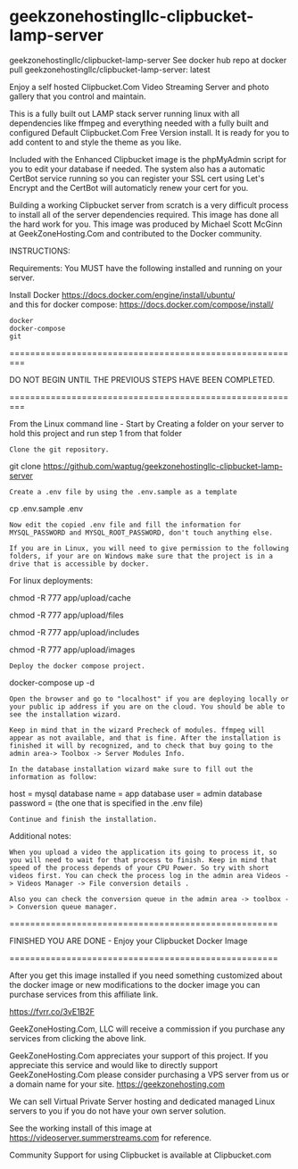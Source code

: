 # geekzonehostingllc-clipbucket-lamp-server
geekzonehostingllc/clipbucket-lamp-server
See docker hub repo at docker pull geekzonehostingllc/clipbucket-lamp-server: latest

Enjoy a self hosted Clipbucket.Com Video Streaming Server and photo gallery that you control and maintain.

This is a fully built out LAMP stack server running linux with all dependencies like ffmpeg and everything needed with a fully built and configured Default Clipbucket.Com Free Version install. It is ready for you to add content to and style the theme as you like.

Included with the Enhanced Clipbucket image is the phpMyAdmin script for you to edit your database if needed. The system also has a automatic CertBot service running so you can register your SSL cert using Let's Encrypt and the CertBot will automaticly renew your cert for you.

Building a working Clipbucket server from scratch is a very difficult process to install all of the server dependencies required. This image has done all the hard work for you. This image was produced by Michael Scott McGinn at GeekZoneHosting.Com and contributed to the Docker community.

INSTRUCTIONS:

Requirements: You MUST have the following installed and running on your server.

Install Docker https://docs.docker.com/engine/install/ubuntu/     
and this for docker compose:  https://docs.docker.com/compose/install/

    docker
    docker-compose
    git

=========================================================

DO NOT BEGIN UNTIL THE PREVIOUS STEPS HAVE BEEN COMPLETED.

=========================================================

From the Linux command line - Start by Creating a folder on your server to hold this project and run step 1 from that folder

    Clone the git repository.

git clone https://github.com/waptug/geekzonehostingllc-clipbucket-lamp-server

    Create a .env file by using the .env.sample as a template

cp .env.sample .env

    Now edit the copied .env file and fill the information for MYSQL_PASSWORD and MYSQL_ROOT_PASSWORD, don't touch anything else.

    If you are in Linux, you will need to give permission to the following folders, if your are on Windows make sure that the project is in a drive that is accessible by docker.

For linux deployments:

chmod -R 777 app/upload/cache

chmod -R 777 app/upload/files

chmod -R 777 app/upload/includes

chmod -R 777 app/upload/images

    Deploy the docker compose project.

docker-compose up -d

    Open the browser and go to "localhost" if you are deploying locally or your public ip address if you are on the cloud. You should be able to see the installation wizard.

    Keep in mind that in the wizard Precheck of modules. ffmpeg will appear as not available, and that is fine. After the installation is finished it will by recognized, and to check that buy going to the admin area-> Toolbox -> Server Modules Info.

    In the database installation wizard make sure to fill out the information as follow:

host = mysql database name = app database user = admin database password = (the one that is specified in the .env file)

    Continue and finish the installation.

Additional notes:

    When you upload a video the application its going to process it, so you will need to wait for that process to finish. Keep in mind that speed of the process depends of your CPU Power. So try with short videos first. You can check the process log in the admin area Videos -> Videos Manager -> File conversion details .

    Also you can check the conversion queue in the admin area -> toolbox -> Conversion queue manager.

====================================================

FINISHED YOU ARE DONE - Enjoy your Clipbucket Docker Image

====================================================

After you get this image installed if you need something customized about the docker image or new modifications to the docker image you can purchase services from this affiliate link.

https://fvrr.co/3vE1B2F

GeekZoneHosting.Com, LLC will receive a commission if you purchase any services from clicking the above link.

GeekZoneHosting.Com appreciates your support of this project. If you appreciate this service and would like to directly support GeekZoneHosting.Com please consider purchasing a VPS server from us or a domain name for your site. https://geekzonehosting.com

We can sell Virtual Private Server hosting and dedicated managed Linux servers to you if you do not have your own server solution.

See the working install of this image at https://videoserver.summerstreams.com for reference.

Community Support for using Clipbucket is available at Clipbucket.com
